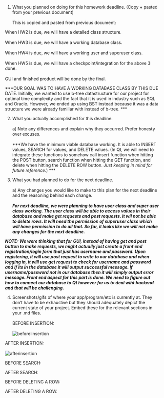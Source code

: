1) What you planned on doing for this homework deadline. (Copy + pasted from your previous document)<br />  
This is copied and pasted from previous document: <br />  

When HW2 is due, we will have a detailed class structure.<br />  
When HW3 is due, we will have a working database class.<br />  
When HW4 is due, we will have a working user and superuser class.<br />  
When HW5 is due, we will have a checkpoint/integration for the above 3 done.<br />  
GUI and finished product will be done by the final.<br />  

***OUR GOAL WAS TO HAVE A WORKING DATABASE CLASS BY THIS DUE DATE. Initially, we wanted to use b-tree datastructure for our project for optimal time complexity and the fact that it is used in industry such as SQL and Oracle. However, we ended up using BST instead because it was a data structure we were already familiar with instead of b-tree. ***<br />  

2) What you actually accomplished for this deadline. <br />  
a) Note any differences and explain why they occurred. Prefer honesty over excuses.<br />  
***We have the minimum viable database working. It is able to INSERT values, SEARCH for values, and DELETE values. (In Qt, we will need to integrate these functions to somehow call insert function when hitting the POST button, search function when hitting the GET function, and delete when hitting the DELETE ROW button. *Just keeping in mind for future reference.*) ***

3) What you had planned to do for the next deadline.<br />  
a) Any changes you would like to make to this plan for the next deadline and the
reasoning behind each change.<br />  
***For next deadline, we were planning to have user class and super user class working. The user class will be able to access values in their database and make get requests and post requests. It wil not be able to delete rows. It will need the permission of superuser class which will have permission to do all that. So far, it looks like we will not make any changes for the next deadline.***

***NOTE: We were thinking that for GUI, instead of having get and post button to make requests, we might actually just create a front end registration/login form that just has username and password. Upon registering, it will use post request to write to our database and when logging in, it will use get request to check for username and password and if its in the database it will output successful message. If username/password not in our database then it will simply output error message. Front end aspect for this part is done.  We need to figure out how to connect our database to Qt however for us to deal wiht backend and that will be challenging.*** 

4) Screenshots/gifs of where your app/program/etc is currently at. They don’t have to be exhaustive but they should adequately depict the current state of your project. Embed these for the relevant sections in your .md files. <br />  
BEFORE INSERTION:<br />  
![beforeiinsertion](https://user-images.githubusercontent.com/37274998/97068794-0cd5b600-1588-11eb-8eea-126566373f66.PNG)



AFTER INSERTION:<br />  
![afterinsertion](https://user-images.githubusercontent.com/37274998/97068918-0dbb1780-1589-11eb-965a-0853663e1809.PNG)


BEFORE SEARCH:<br />  

AFTER SEARCH:<br />  

BEFORE DELETING A ROW:<br />  

AFTER DELETING A ROW:<br />  






